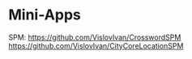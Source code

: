 # Mini-Apps

SPM: 
https://github.com/VislovIvan/CrosswordSPM
https://github.com/VislovIvan/CityCoreLocationSPM

